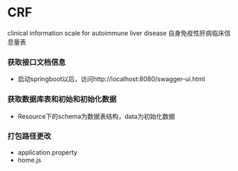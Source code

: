 # CRF
clinical information scale for autoimmune liver disease
自身免疫性肝病临床信息量表


### 获取接口文档信息
* 启动springboot以后，访问http://localhost:8080/swagger-ui.html

### 获取数据库表和初始和初始化数据
* Resource下的schema为数据表结构，data为初始化数据

### 打包路径更改

* application.property
* home.js


